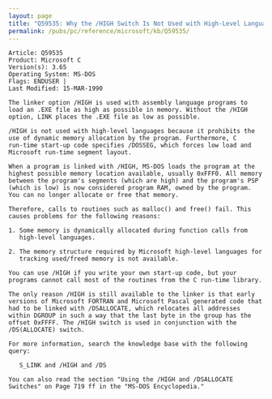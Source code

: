 ```yaml
---
layout: page
title: "Q59535: Why the /HIGH Switch Is Not Used with High-Level Languages"
permalink: /pubs/pc/reference/microsoft/kb/Q59535/
---
```


	Article: Q59535
	Product: Microsoft C
	Version(s): 3.65
	Operating System: MS-DOS
	Flags: ENDUSER |
	Last Modified: 15-MAR-1990
	
	The linker option /HIGH is used with assembly language programs to
	load an .EXE file as high as possible in memory. Without the /HIGH
	option, LINK places the .EXE file as low as possible.
	
	/HIGH is not used with high-level languages because it prohibits the
	use of dynamic memory allocation by the program. Furthermore, C
	run-time start-up code specifies /DOSSEG, which forces low load and
	Microsoft run-time segment layout.
	
	When a program is linked with /HIGH, MS-DOS loads the program at the
	highest possible memory location available, usually 0xFFF0. All memory
	between the program's segments (which are high) and the program's PSP
	(which is low) is now considered program RAM, owned by the program.
	You can no longer allocate or free that memory.
	
	Therefore, calls to routines such as malloc() and free() fail. This
	causes problems for the following reasons:
	
	1. Some memory is dynamically allocated during function calls from
	   high-level languages.
	
	2. The memory structure required by Microsoft high-level languages for
	   tracking used/freed memory is not available.
	
	You can use /HIGH if you write your own start-up code, but your
	programs cannot call most of the routines from the C run-time library.
	
	The only reason /HIGH is still available to the linker is that early
	versions of Microsoft FORTRAN and Microsoft Pascal generated code that
	had to be linked with /DSALLOCATE, which relocates all addresses
	within DGROUP in such a way that the last byte in the group has the
	offset 0xFFFF. The /HIGH switch is used in conjunction with the
	/DS(ALLOCATE) switch.
	
	For more information, search the knowledge base with the following
	query:
	
	   S_LINK and /HIGH and /DS
	
	You can also read the section "Using the /HIGH and /DSALLOCATE
	Switches" on Page 719 ff in the "MS-DOS Encyclopedia."
